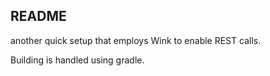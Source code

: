 ## README

another quick setup that employs Wink to enable REST calls.


Building is handled using gradle.

 
